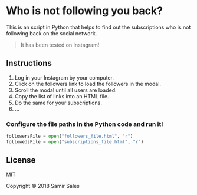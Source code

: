 # Who is not following you back?

This is an script in Python that helps to find out the subscriptions who is not following back on the social network.

> It has been tested on Instagram!

## Instructions

1. Log in your Instagram by your computer.
2. Click on the followers link to load the followers in the modal. 
3. Scroll the modal until all users are loaded.
4. Copy the list of links into an HTML file. 
5. Do the same for your subscriptions.
6. ...

### Configure the file paths in the Python code and run it!

```python
followersFile = open("followers_file.html", "r")
followedsFile = open("subscriptions_file.html", "r")
```
## License

MIT

Copyright &copy; 2018 Samir Sales